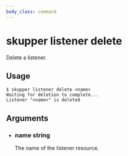 ```yaml
---
body_class: command
---
```


# skupper listener delete

<section>

Delete a listener.

</section>

<section>

## Usage

~~~ shell
$ skupper listener delete <name>
Waiting for deletion to complete...
Listener "<name>" is deleted
~~~

</section>

<section>

## Arguments

- <h3 id="name">name <span class="argument-info">string</span></h3>

  The name of the listener resource.

</section>
